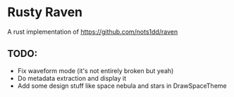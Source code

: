 # Rusty Raven

A rust implementation of https://github.com/nots1dd/raven

## TODO:
- Fix waveform mode (it's not entirely broken but yeah)
- Do metadata extraction and display it
- Add some design stuff like space nebula and stars in DrawSpaceTheme
